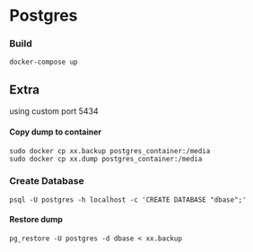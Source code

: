 # Postgres

### Build

    docker-compose up


## Extra
using custom port 5434

#### Copy dump to container
    sudo docker cp xx.backup postgres_container:/media
    sudo docker cp xx.dump postgres_container:/media


### Create Database
    psql -U postgres -h localhost -c 'CREATE DATABASE "dbase";'


#### Restore dump
    pg_restore -U postgres -d dbase < xx.backup